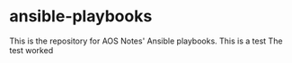 # ansible-playbooks
This is the repository for AOS Notes' Ansible playbooks.
This is a test
The test worked
